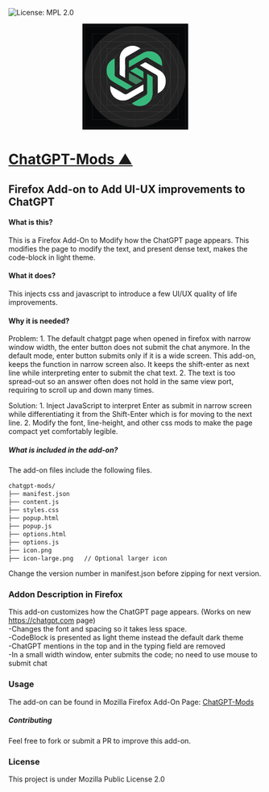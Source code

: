 ![License: MPL 2.0](https://img.shields.io/badge/License-MPL%202.0-brightgreen.svg)
<a name="___top"></a>
<div align="center">
<link rel="icon" href="http://github.com/doctopus/ChatGPT-Mods" />


![logo](icon.png "Human Genome Project Animation")
</div>

[](1}}})
<a name="ChatGPT-Mods"></a> []({{{1)
# [ChatGPT-Mods &#9650;](#___top "click to go to top of document")

## Firefox Add-on to Add UI-UX improvements to ChatGPT


#### What is this? 
This is a Firefox Add-On to Modify how the ChatGPT page appears.
This modifies the page to modify the text, and present dense text, makes the code-block in light theme.

#### What it does?
This injects css and javascript to introduce a few UI/UX quality of life improvements.

#### Why it is needed?
Problem: 
    1. The default chatgpt page when opened in firefox with narrow window width, the enter button does not submit the chat anymore. In the default mode, enter button submits only if it is a wide screen. This add-on, keeps the function in narrow screen also. It keeps the shift-enter as next line while interpreting enter to submit the chat text.
    2. The text is too spread-out so an answer often does not hold in the same view port, requiring to scroll up and down many times.

Solution: 
    1. Inject JavaScript to interpret Enter as submit in narrow screen while differentiating it from the Shift-Enter which is for moving to the next line.
    2. Modify the font, line-height, and other css mods to make the page compact yet comfortably legible.

##### What is included in the add-on?
The add-on files include the following files.

```
chatgpt-mods/
├── manifest.json
├── content.js
├── styles.css
├── popup.html
├── popup.js
├── options.html
├── options.js
├── icon.png
├── icon-large.png   // Optional larger icon
```
Change the version number in manifest.json before zipping for next version.


### Addon Description in Firefox
This add-on customizes how the ChatGPT page appears. (Works on new https://chatgpt.com page)    
    -Changes the font and spacing so it takes less space.    
    -CodeBlock is presented as light theme instead the default dark theme    
    -ChatGPT mentions in the top and in the typing field are removed    
    -In a small width window, enter submits the code; no need to use mouse to submit chat    


### Usage
The add-on can be found in Mozilla Firefox Add-On Page: [ChatGPT-Mods](https://addons.mozilla.org/en-US/firefox/addon/chatgpt-mods/)

##### Contributing
Feel free to fork or submit a PR to improve this add-on.

### License
This project is under Mozilla Public License 2.0